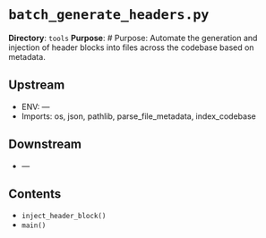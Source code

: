 # `batch_generate_headers.py`

**Directory**: `tools`
**Purpose**: # Purpose: Automate the generation and injection of header blocks into files across the codebase based on metadata.

## Upstream
- ENV: —
- Imports: os, json, pathlib, parse_file_metadata, index_codebase

## Downstream
- —

## Contents
- `inject_header_block()`
- `main()`